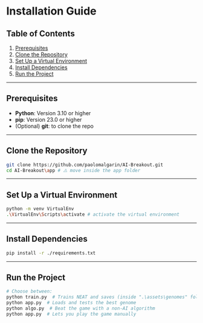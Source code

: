 # Installation Guide

## Table of Contents
1. [Prerequisites](#prerequisites)  
2. [Clone the Repository](#clone-the-repository)  
3. [Set Up a Virtual Environment](#set-up-a-virtual-environment)  
4. [Install Dependencies](#install-dependencies)  
5. [Run the Project](#run-the-project)  

---

## Prerequisites
- **Python**: Version 3.10 or higher  
- **pip**: Version 23.0 or higher  
- (Optional) **git**: to clone the repo  

---

## Clone the Repository
```bash
git clone https://github.com/paolomalgarin/AI-Breakout.git
cd AI-Breakout\app # ⚠️ move inside the app folder
```

---

## Set Up a Virtual Environment
```bash
python -m venv VirtualEnv
.\VirtualEnv\Scripts\activate # activate the virtual environment
```

---

## Install Dependencies
```bash
pip install -r ./requirements.txt
```

---

## Run the Project
```bash
# Choose between:
python train.py  # Trains NEAT and saves (inside ".\assets\genomes" folder) a genome that can beat the game
python app.py  # Loads and tests the best genome
python algo.py  # Beat the game with a non-AI algorithm 
python app.py  # Lets you play the game manually
```